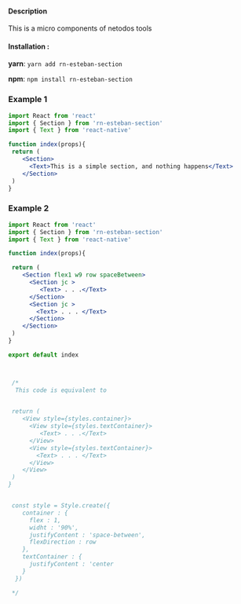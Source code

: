 #### Description
This is a micro components of netodos tools

#### Installation : 

**yarn**: `yarn add rn-esteban-section`

**npm**: `npm install rn-esteban-section`


### Example 1

```jsx
import React from 'react'
import { Section } from 'rn-esteban-section'
import { Text } from 'react-native'

function index(props){
 return (
    <Section>
      <Text>This is a simple section, and nothing happens</Text>
    </Section>
 )
}
```

### Example 2

```jsx
import React from 'react'
import { Section } from 'rn-esteban-section'
import { Text } from 'react-native'

function index(props){

 return (
    <Section flex1 w9 row spaceBetween>
      <Section jc >
         <Text> . . .</Text>
      </Section>
      <Section jc >
        <Text> . . . </Text>
      </Section>
    </Section>
 )
}

export default index



 /*
  This code is equivalent to

 
 return (
    <View style={styles.container}>
      <View style={styles.textContainer}>
         <Text> . . .</Text>
      </View>
      <View style={styles.textContainer}>
        <Text> . . . </Text>
      </View>
    </View>
 )
}


 const style = Style.create({
    container : {
      flex : 1,
      widht : '90%',
      justifyContent : 'space-between',
      flexDirection : row
    },
    textContainer : {
      justifyContent : 'center
    }
  })

 */
```


